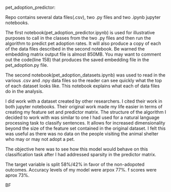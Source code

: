 pet_adoption_predictor:
 
Repo contains several data files(.csv), two .py files and two .ipynb jupyter notebooks. 

The first notebook(pet_adoption_predictor.ipynb) is used for illustrative purposes to call in the classes from the two .py files and then run the algorithm to predict pet adoption rates. It will also produce a copy of each of the data files described in the second notebook. Be warned the embedding matrix output file is almost 850MB. You may want to comment out the code(line 158) that produces the saved embedding file in the pet_adoption.py file.

The second notebook(pet_adoption_datasets.ipynb) was used to read in the various .csv and .npy data files so the reader can see quickly what the top of each dataset looks like. This notebook explains what each of data files do in the analysis. 

I did work with a dataset created by other researchers. I cited their work in both jupyter notebooks. Their original work made my life easier in terms of creating my feature set and predictor matrix. The structure of the algorithm I decided to work with was similar to one I had used for a natural language processing task to classify sentences. It allows for increased dimensionality beyond the size of the feature set contained in the original dataset. I felt this was useful as there was 
no data on the people visiting the animal shelter who may or may not adopt a pet.

The objective here was to see how this model would behave on this classification task after I had addressed sparsity in the predictor matrix.

The target variable is split 58%/42% in favor of the non-adopoted outcomes. Accuracy levels of my model were arpox 77%. f scores were aprox 73%.

BF
  
